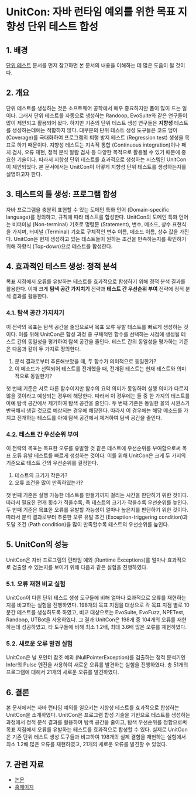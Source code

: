 # UnitCon: 자바 런타임 예외를 위한 목표 지향성 단위 테스트 합성

## 1. 배경
[단위 테스트](https://github.com/prosyslab/pl-wiki/wiki/%EB%8B%A8%EC%9C%84-%ED%85%8C%EC%8A%A4%ED%8A%B8) 문서를 먼저 참고하면 본 문서의 내용을 이해하는 데 많은 도움이 될 것이다.

## 2. 개요
단위 테스트를 생성하는 것은 소프트웨어 공학에서 매우 중요하지만 품이 많이 드는 일이다.
그래서 단위 테스트를 자동으로 생성하는 Randoop, EvoSuite와 같은 연구들이 많이 제안되고 활용되어 왔다.
하지만 기존의 단위 테스트 생성 연구들은 **지향성** 테스트를 생성하는데에는 적합하지 않다.
대부분의 단위 테스트 생성 도구들은 코드 덮이 (Coverage)를 극대화하여 프로그램의 퇴행 방지 테스트 (Regression test) 생성을 목표로 하기 때문이다.
지향성 테스트는 지속적 통합 (Continuous integration)이나 패치 검사, 오류 재현, 정적 분석 알람 검사 등 다양한 목적으로 활용될 수 있기 때문에 중요한 기술이다. 
따라서 지향성 단위 테스트를 효과적으로 생성하는 시스템인 UnitCon이 제안되었다.
본 문서에서는 UnitCon이 어떻게 지향성 단위 테스트를 생성하는지를 설명하고자 한다.

## 3. 테스트의 틀 생성: 프로그램 합성
자바 프로그램을 충분히 표현할 수 있는 도메인 특화 언어 (Domain-specific language)를 정의하고, 규칙에 따라 테스트를 합성한다.
UnitCon의 도메인 특화 언어는 비터미널 (Non-terminal) 기호로 명령문 (Statement), 변수, 메소드, 상수 표현식을 가지며, 터미널 (Terminal) 기호로 구체적인 변수 이름, 메소드 이름, 상수 값을 가진다. 
UnitCon은 현재 생성하고 있는 테스트들이 원하는 조건을 만족하는지를 확인하기 위해 하향식 (Top-down)으로 테스트를 합성한다.

## 4. 효과적인 테스트 생성: 정적 분석
목표 지점에서 오류를 유발하는 테스트를 효과적으로 합성하기 위해 정적 분석 결과를 활용한다. 이때 크게 **탐색 공간 가지치기** 전략과 **테스트 간 우선순위 부여** 전략에 정적 분석 결과를 활용한다.

### 4.1. 탐색 공간 가지치기
이 전략의 목표는 탐색 공간을 줄임으로써 목표 오류 유발 테스트를 빠르게 생성하는 것이다.
이를 위해 UnitCon은 합성 과정 중 구체적인 함수를 선택하는 시점에 생성될 테스트 간의 동일성을 평가하여 탐색 공간을 줄인다. 테스트 간의 동일성을 평가하는 기준은 다음과 같이 두 가지로 정의한다.
1. 분석 결과로부터 추론해보았을 때, 두 함수가 의미적으로 동일한가?
2. 이 메소드가 선택되어 테스트를 전개했을 때, 전개된 테스트는 현재 테스트와 의미적으로 동일한가?

첫 번째 기준은 서로 다른 함수이지만 함수의 요약 의미가 동일하여 실행 의미가 다르지 않을 것이라고 예상되는 경우에 해당한다. 따라서 이 경우에는 둘 중 한 가지의 테스트를 아예 탐색 공간에서 제거하여 탐색 공간을 줄인다.
두 번째 기준은 동일한 꼴의 시퀀스가 반복해서 생길 것으로 예상되는 경우에 해당한다. 따라서 이 경우에는 해당 메소드를 가지고 전개하는 테스트를 아예 탐색 공간에서 제거하여 탐색 공간을 줄인다.

### 4.2. 테스트 간 우선순위 부여
이 전략의 목표는 목표한 오류를 유발할 것 같은 테스트에 우선순위를 부여함으로써 목표 오류 유발 테스트를 빠르게 생성하는 것이다.
이를 위해 UnitCon은 크게 두 가지의 기준으로 테스트 간의 우선순위를 결정한다.
1. 테스트의 크기가 작은가?
2. 오류 조건을 많이 만족하였는가?

첫 번째 기준은 실행 가능한 테스트를 만들기까지 걸리는 시간을 판단하기 위한 것이다. 따라서 필요한 전개 횟수가 적을수록, 즉 테스트의 크기가 작을수록 우선순위를 높인다.
두 번째 기준은 목표한 오류를 유발할 가능성이 얼마나 높은지를 판단하기 위한 것이다. 따라서 분석 결과로부터 추론한 오류 유발 조건 (Exception-triggering condition)과 도달 조건 (Path condition)을 많이 만족할수록 테스트의 우선순위를 높인다.

## 5. UnitCon의 성능
UnitCon은 자바 프로그램의 런타임 예외 (Runtime Exceptions)를 얼마나 효과적으로 검출할 수 있는지를 보이기 위해 다음과 같은 실험을 진행하였다.

### 5.1. 오류 재현 비교 실험
UnitCon이 다른 단위 테스트 생성 도구들에 비해 얼마나 효과적으로 오류를 재현하는지를 비교하는 실험을 진행하였다. 198개의 목표 지점을 대상으로 각 목표 지점 별로 10분간 테스트를 생성하도록 하였고, 비교 대상으로는 EvoSuite, EvoFuzz, NPETest, Randoop, UTBot을 사용하였다.
그 결과 UnitCon은 198개 중 104개의 오류를 재현하는데 성공하였고, 타 도구들에 비해 최소 1.2배, 최대 3.6배 많은 오류를 재현하였다.

### 5.2. 새로운 오류 발견 실험
UnitCon은 널 포인터 참조 예외 (NullPointerException)를 검출하는 정적 분석기인 Infer의 Pulse 엔진을 사용하여 새로운 오류를 발견하는 실험을 진행하였다. 총 51개의 프로그램에 대해서 21개의 새로운 오류를 발견하였다.

## 6. 결론
본 문서에서는 자바 런타임 예외를 일으키는 지향성 테스트를 효과적으로 합성하는 UnitCon을 소개하였다.
UnitCon은 프로그램 합성 기술을 기반으로 테스트를 생성하는 과정에서 정적 분석 결과를 활용하여 탐색 공간을 줄이고, 탐색 우선순위를 정함으로써 목표 지점에서 오류를 유발하는 테스트를 효과적으로 합성할 수 있다.
실제로 UnitCon은 기존 단위 테스트 생성 도구들과 비교하여 198개의 실제 결함을 재현하는 실험에서 최소 1.2배 많은 오류를 재현하였고, 21개의 새로운 오류를 발견할 수 있었다.

## 7. 관련 자료
- [논문](https://prosys.kaist.ac.kr/publications/fse25.pdf)
- [홈페이지](https://prosys.kaist.ac.kr/unitcon)
